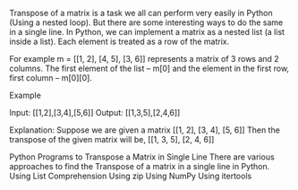 Transpose of a matrix is a task we all can perform very easily in Python (Using a nested loop).
But there are some interesting ways to do the same in a single line.
In Python, we can implement a matrix as a nested list (a list inside a list).
Each element is treated as a row of the matrix.

For example m = [[1, 2], [4, 5], [3, 6]] represents a matrix of 3 rows and 2 columns.
The first element of the list – m[0] and the element in the first row, first column – m[0][0].

Example

Input: [[1,2],[3,4],[5,6]]
Output: [[1,3,5],[2,4,6]]

Explanation: Suppose we are given a matrix
                       [[1, 2],
                        [3, 4],
                        [5, 6]]
Then the transpose of the given matrix will be,
                       [[1, 3, 5],
                        [2, 4, 6]]

Python Programs to Transpose a Matrix in Single Line
There are various approaches to find the Transpose of a matrix in a single line in Python.
Using List Comprehension
Using zip
Using NumPy
Using itertools
